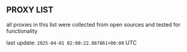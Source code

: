 ## PROXY LIST

all proxies in this list were collected from open sources and tested for functionality

last update: `2025-04-01 02:00:22.887861+00:00` UTC